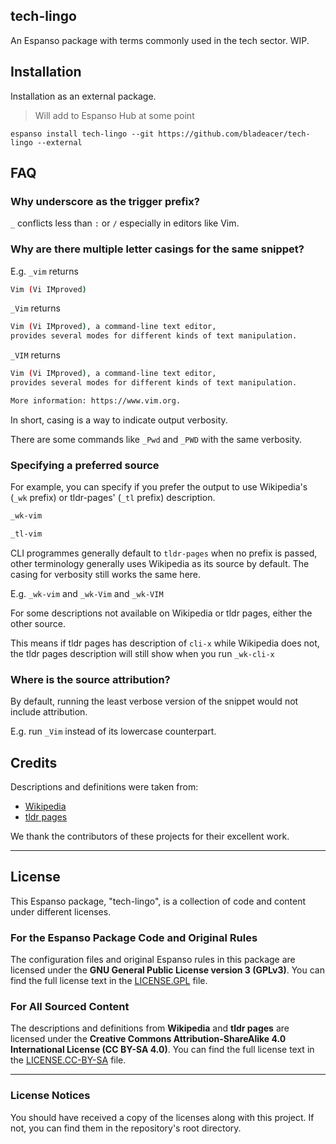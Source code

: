 ## tech-lingo

An Espanso package with terms commonly used in the tech sector. WIP.

## Installation

Installation as an external package.
> Will add to Espanso Hub at some point

```
espanso install tech-lingo --git https://github.com/bladeacer/tech-lingo --external
```

## FAQ

### Why underscore as the trigger prefix?
`_` conflicts less than `:` or `/` especially in editors like Vim.

### Why are there multiple letter casings for the same snippet?

E.g. `_vim` returns
```sh
Vim (Vi IMproved)
```

`_Vim` returns
```sh
Vim (Vi IMproved), a command-line text editor,
provides several modes for different kinds of text manipulation.
```

`_VIM` returns
```sh
Vim (Vi IMproved), a command-line text editor,
provides several modes for different kinds of text manipulation.

More information: https://www.vim.org.
```

In short, casing is a way to indicate output verbosity.

There are some commands like `_Pwd` and `_PWD` with the same verbosity.

### Specifying a preferred source

For example, you can specify if you prefer the output to use Wikipedia's
(`_wk` prefix) or tldr-pages' (`_tl` prefix) description.

```sh
_wk-vim

_tl-vim
```

CLI programmes generally default to `tldr-pages` when no prefix is passed,
other terminology generally uses Wikipedia as its source by default.
The casing for verbosity still works the same here.

E.g. `_wk-vim` and `_wk-Vim` and `_wk-VIM`

For some descriptions not available on Wikipedia or tldr pages,
either the other source.

This means if tldr pages has description of `cli-x` while Wikipedia does not,
the tldr pages description will still show when you run `_wk-cli-x`

### Where is the source attribution?
By default, running the least verbose version of the snippet would not include attribution.

E.g. run `_Vim` instead of its lowercase counterpart.

## Credits
Descriptions and definitions were taken from:
- [Wikipedia](https://www.wikipedia.org/)
- [tldr pages](https://github.com/tldr-pages/tldr)

We thank the contributors of these projects for their excellent work.

---

## License
This Espanso package, "tech-lingo", is a collection of code and content under
different licenses.

### For the Espanso Package Code and Original Rules
The configuration files and original Espanso rules in this package are licensed
under the **GNU General Public License version 3 (GPLv3)**. You can find the
full license text in the [LICENSE.GPL](LICENSE.GPL) file.

### For All Sourced Content
The descriptions and definitions from **Wikipedia** and **tldr pages** are
licensed under the **Creative Commons Attribution-ShareAlike 4.0 International
License (CC BY-SA 4.0)**. You can find the full license text in the
[LICENSE.CC-BY-SA](LICENSE.CC-BY-SA) file.

---

### License Notices
You should have received a copy of the licenses along with this project.
If not, you can find them in the repository's root directory.
